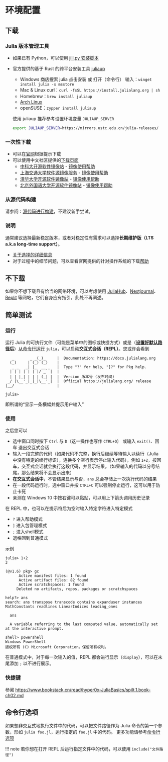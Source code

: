 # 环境配置
## 下载
### Julia 版本管理工具
* 如果已有 Python，可以使用 [jill.py 安装脚本](https://cn.julialang.org/downloads/#julia_%E4%B8%80%E9%94%AE%E5%AE%89%E8%A3%85) 
* 官方提供的基于 Rust 的跨平台安装工具 [juliaup](https://github.com/JuliaLang/juliaup)
	* Windows 商店搜索 julia 点击安装 或 打开（命令行） 输入：`winget install julia -s msstore`
	* Mac & Linux curl：`curl -fsSL https://install.julialang.org | sh`
	* Homebrew：`brew install juliaup`
	* [Arch Linux](https://aur.archlinux.org/packages/juliaup)
	* openSUSE：`zypper install juliaup`
	
	使用 juliaup 推荐参考设置环境变量 `JULIAUP_SERVER`
	``` bash
	export JULIAUP_SERVER=https://mirrors.ustc.edu.cn/julia-releases/
	```

### 一次性下载
* 可以在[官网](https://julialang.org/downloads/)根据提示下载
* 可以使用中文社区提供的[下载页面](https://cn.julialang.org/downloads/)
	* [中科大开源软件镜像站](https://mirrors.ustc.edu.cn/julia-releases/) - [镜像使用帮助](https://mirrors.ustc.edu.cn/help/julia.html)
	* [上海交通大学软件源镜像服务](https://mirrors.sjtug.sjtu.edu.cn/julia-releases/) - [镜像使用帮助](https://mirrors.sjtug.sjtu.edu.cn/docs/julia)
	* [清华大学开源软件镜像站](https://mirrors.tuna.tsinghua.edu.cn/help/julia-releases/) - [镜像使用帮助](https://mirrors.tuna.tsinghua.edu.cn/help/julia-releases/)
	* [北京外国语大学开源软件镜像站](https://mirrors.bfsu.edu.cn/help/julia-releases/) - [镜像使用帮助](https://mirrors.bfsu.edu.cn/help/julia-releases/)

### 从源代码构建
请参阅：[源代码进行构建](https://github.com/JuliaLang/julia#building-julia)，不建议新手尝试。

### 说明
通常建议选择最新稳定版本，或者对稳定性有需求可以选择**长期维护版（LTS a.k.a long-time support）**。
* [关于选择的详细信息](https://docs.juliacn.com/v1/manual/faq/#Do-I-want-to-use-the-Stable,-LTS,-or-nightly-version-of-Julia?)
* 对于过程中的细节问题，可以查看官网提供的针对操作系统的下载[帮助](https://julialang.org/downloads/platform/)

## 不下载
如果你不想下载且有恰当的网络环境，可以考虑使用 [JuliaHub](https://juliahub.com/)、[Nextjournal](https://nextjournal.com/)、[Replit](https://replit.com/languages/julia) 等网站，它们自身应有指引，此处不再阐述。

## 简单测试
### 运行
运行 Julia 的可执行文件（可能是菜单中的图标或快捷方式）或是（**[设置好默认路径](https://julialang.org/downloads/platform/)后**）[从命令行运行](../knowledge/cli.md#打开系统命令行) `julia`，可以启动**交互式会话（REPL）**。您或许会看到

```plain
   _       _ _(_)_     |  Documentation: https://docs.julialang.org
  (_)     | (_) (_)    |
   _ _   _| |_  __ _   |  Type "?" for help, "]?" for Pkg help.
  | | | | | | |/ _` |  |
  | | |_| | | | (_| |  |  Version 版本号 (发布时间)
 _/ |\__'_|_|_|\__'_|  |  Official https://julialang.org/ release
|__/                   |

julia>
```

即所谓的“显示一条横幅并提示用户输入”

### 使用
之后您可以
- 选中窗口同时按下 `Ctrl` 与 `D`（这一操作也写作 `CTRL+D`） 或输入 `exit()`、回车 退出交互式会话
- 输入一段完整的代码（如果代码不完整，换行后继续等待输入以续行（Julia 中没有特定的续行标识），连换多个空行表示停止输入代码），例如 `1+2`，按回车，交互式会话就会执行这段代码，并显示结果。（如果输入的代码以分号结尾，那么结果将不会显示出来）
- **在交互式会话中**，不管结果显示与否，`ans` 总会存储上一次执行代码的结果
- 在一段代码运行时，选中窗口并按 `CTRL+C` 可以强制停止运行，这可以用于防止卡死
- 亲测在 Windows 10 中按右键可以黏贴，可以用上下箭头调用历史记录

在 REPL 中，也可以在提示符后为空时输入特定字符进入特定模式
- `?` 进入帮助模式
- `]` 进入包管理模式
- `;` 进入shell模式
- 退格回到普通模式

示例
```julia-repl
julia> 1+2
3

(@v1.6) pkg> gc
      Active manifest files: 1 found
      Active artifact files: 82 found
      Active scratchspaces: 1 found
     Deleted no artifacts, repos, packages or scratchspaces

help?> ans
search: ans transpose transcode contains expanduser instances MathConstants readlines LinearIndices leading_ones

  ans

  A variable referring to the last computed value, automatically set at the interactive prompt.

shell> powershell
Windows PowerShell
版权所有 (C) Microsoft Corporation。保留所有权利。
```

在普通模式中，对于每一次输入的值，REPL 都会进行显示（`display`），可以在末尾添加 `;` 以不进行展示。

### 快捷键
参阅 <https://www.bookstack.cn/read/hyper0x-JuliaBasics/spilt.1.book-ch02.md>

## 命令行选项
如果想非交互式地执行文件中的代码，可以把文件路径作为 Julia 命令的第一个参数，形如 `julia foo.jl`，运行指定的 `foo.jl` 中的代码。
更多功能请参考[命令行选项](https://docs.juliacn.com/latest/manual/command-line-options/#command-line-options)

!!! note
	若你想在打开 REPL 后运行指定文件中的代码，可以使用 `include("文件路径")`

[^1]: https://discourse.juliacn.com/t/topic/159
[^2]: [USTCLUG Mirror 已经停止镜像](https://servers.ustclug.org/2023/07/julia-removal/)
